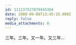 ```yaml
---
id: 111137527879445364
date: 2008-09-08T13:45:15.000Z
reply: false
media_attachments: 0
---
```


三年。三年。又一年。又三年...

